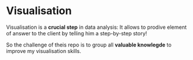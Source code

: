# Visualisation
Visualisation is a **crucial step** in data analysis:
It allows to prodive element of answer to the client by telling him a step-by-step story! 

So the challenge of theis repo is to group all **valuable knowlegde** to improve my visualisation skills.
